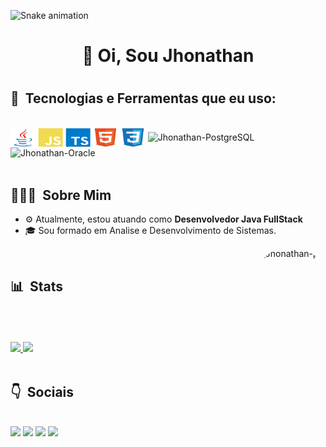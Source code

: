 ![Snake animation](https://github.com/jhonathandosreis/jhonathandosreis/blob/output/github-contribution-grid-snake.svg)
<div align="center">
 <h1>👋 Oi, Sou Jhonathan<h1>
</div>

 ## 🧰 &nbsp;Tecnologias e Ferramentas que eu uso:
<div style="display: inline_block"><br>
  <img align="center" alt="Jhonathan-Java" height="30" width="40" src="https://raw.githubusercontent.com/devicons/devicon/master/icons/java/java-original.svg">
  <img align="center" alt="Jhonathan-JavaScript" height="30" width="40" src="https://raw.githubusercontent.com/devicons/devicon/master/icons/javascript/javascript-plain.svg">
  <img align="center" alt="Jhonathan-TypeScript" height="30" width="40" src="https://raw.githubusercontent.com/devicons/devicon/master/icons/typescript/typescript-plain.svg">
  <img align="center" alt="Jhonathan-HTML5" height="30" width="40" src="https://raw.githubusercontent.com/devicons/devicon/master/icons/html5/html5-original.svg">
  <img align="center" alt="Jhonathan-CSS" height="30" width="40" src="https://raw.githubusercontent.com/devicons/devicon/master/icons/css3/css3-original.svg">
  <img align="center" alt="Jhonathan-PostgreSQL" height="30" width="40" src="https://cdn.jsdelivr.net/gh/devicons/devicon/icons/postgresql/postgresql-original.svg">
  <img align="center" alt="Jhonathan-Oracle" height="30" width="40" src="https://cdn.jsdelivr.net/gh/devicons/devicon/icons/oracle/oracle-original.svg">
</div>
&nbsp;

 ## 👨🏻‍💻 &nbsp;Sobre Mim
- ⚙️ Atualmente, estou atuando como **Desenvolvedor Java FullStack**
- 🎓 Sou formado em Analise e Desenvolvimento de Sistemas.
<img align="right" alt="Jhonathan-pic" height="150" style="border-radius:50px;" src="https://i.pinimg.com/originals/5f/5f/c0/5f5fc0551266042ffeb3302bcd3b106f.gif">
&nbsp;

## 📊 &nbsp;Stats
<div style="width:100%; display:flex;">
 <a href="https://github.com/jhonathandosreis">
 <img height="170em" src="https://github-readme-stats.vercel.app/api?username=jhonathandosreis&show_icons=true&theme=cobalt"/>
 <img height="170em"  src="https://github-readme-stats.vercel.app/api/top-langs/?username=jhonathandosreis&layout=compact&langs_count=7&theme=dracula"/>
 </a>
</div>
&nbsp;

## 👇 &nbsp;Sociais
<div><br>
 <a href="https://www.twitch.tv/jhonathandrss" target="_blank"><img src="https://img.shields.io/badge/Twitch-9146FF?style=for-the-badge&logo=twitch&logoColor=white" target="_blank"></a>
  <a href="https://instagram.com/jhonathandrs" target="_blank"><img src="https://img.shields.io/badge/-Instagram-%23E4405F?style=for-the-badge&logo=instagram&logoColor=white" target="_blank"></a>
  <a href = "mailto:jhonathandeveloper2022@gmail.com"><img src="https://img.shields.io/badge/-Gmail-%23333?style=for-the-badge&logo=gmail&logoColor=white" target="_blank"></a>
  <a href="https://www.linkedin.com/in/jhonathandosreis" target="_blank"><img src="https://img.shields.io/badge/-LinkedIn-%230077B5?style=for-the-badge&logo=linkedin&logoColor=white" target="_blank"></a> 
</div>
